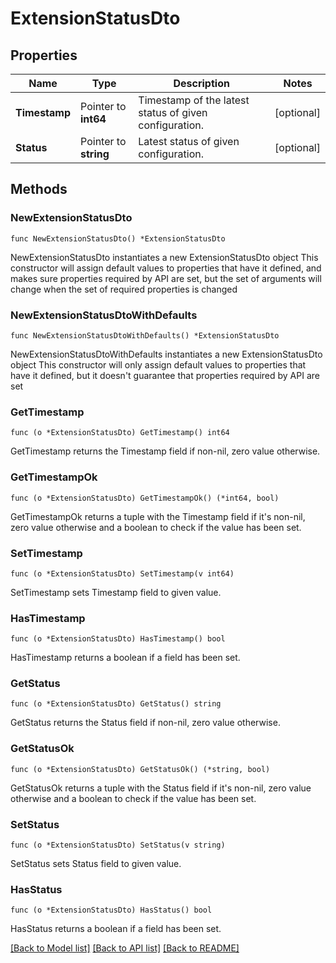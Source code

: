 # ExtensionStatusDto

## Properties

Name | Type | Description | Notes
------------ | ------------- | ------------- | -------------
**Timestamp** | Pointer to **int64** | Timestamp of the latest status of given configuration. | [optional] 
**Status** | Pointer to **string** | Latest status of given configuration. | [optional] 

## Methods

### NewExtensionStatusDto

`func NewExtensionStatusDto() *ExtensionStatusDto`

NewExtensionStatusDto instantiates a new ExtensionStatusDto object
This constructor will assign default values to properties that have it defined,
and makes sure properties required by API are set, but the set of arguments
will change when the set of required properties is changed

### NewExtensionStatusDtoWithDefaults

`func NewExtensionStatusDtoWithDefaults() *ExtensionStatusDto`

NewExtensionStatusDtoWithDefaults instantiates a new ExtensionStatusDto object
This constructor will only assign default values to properties that have it defined,
but it doesn't guarantee that properties required by API are set

### GetTimestamp

`func (o *ExtensionStatusDto) GetTimestamp() int64`

GetTimestamp returns the Timestamp field if non-nil, zero value otherwise.

### GetTimestampOk

`func (o *ExtensionStatusDto) GetTimestampOk() (*int64, bool)`

GetTimestampOk returns a tuple with the Timestamp field if it's non-nil, zero value otherwise
and a boolean to check if the value has been set.

### SetTimestamp

`func (o *ExtensionStatusDto) SetTimestamp(v int64)`

SetTimestamp sets Timestamp field to given value.

### HasTimestamp

`func (o *ExtensionStatusDto) HasTimestamp() bool`

HasTimestamp returns a boolean if a field has been set.

### GetStatus

`func (o *ExtensionStatusDto) GetStatus() string`

GetStatus returns the Status field if non-nil, zero value otherwise.

### GetStatusOk

`func (o *ExtensionStatusDto) GetStatusOk() (*string, bool)`

GetStatusOk returns a tuple with the Status field if it's non-nil, zero value otherwise
and a boolean to check if the value has been set.

### SetStatus

`func (o *ExtensionStatusDto) SetStatus(v string)`

SetStatus sets Status field to given value.

### HasStatus

`func (o *ExtensionStatusDto) HasStatus() bool`

HasStatus returns a boolean if a field has been set.


[[Back to Model list]](../README.md#documentation-for-models) [[Back to API list]](../README.md#documentation-for-api-endpoints) [[Back to README]](../README.md)


